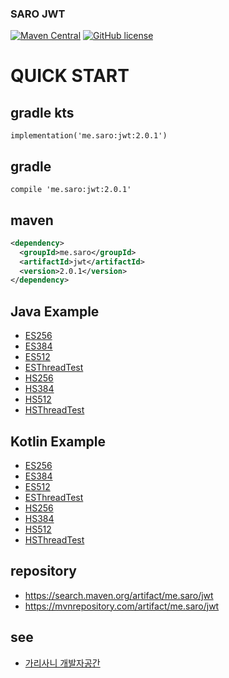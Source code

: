 ### SARO JWT
[![Maven Central](https://maven-badges.herokuapp.com/maven-central/me.saro/jwt/badge.svg)](https://maven-badges.herokuapp.com/maven-central/me.saro/jwt)
[![GitHub license](https://img.shields.io/github/license/saro-lab/jwt.svg)](https://github.com/saro-lab/jwt/blob/master/LICENSE)

# QUICK START

## gradle kts
```
implementation('me.saro:jwt:2.0.1')
```

## gradle
```
compile 'me.saro:jwt:2.0.1'
```

## maven
``` xml
<dependency>
  <groupId>me.saro</groupId>
  <artifactId>jwt</artifactId>
  <version>2.0.1</version>
</dependency>
```

## Java Example
- [ES256](https://github.com/saro-lab/jwt/blob/main/src/test/java/me/saro/jwt/java/alg/ES256.java)
- [ES384](https://github.com/saro-lab/jwt/blob/main/src/test/java/me/saro/jwt/java/alg/ES384.java)
- [ES512](https://github.com/saro-lab/jwt/blob/main/src/test/java/me/saro/jwt/java/alg/ES512.java)
- [ESThreadTest](https://github.com/saro-lab/jwt/blob/main/src/test/java/me/saro/jwt/java/alg/ESThreadTest.java)
- [HS256](https://github.com/saro-lab/jwt/blob/main/src/test/java/me/saro/jwt/java/alg/HS256.java)
- [HS384](https://github.com/saro-lab/jwt/blob/main/src/test/java/me/saro/jwt/java/alg/HS384.java)
- [HS512](https://github.com/saro-lab/jwt/blob/main/src/test/java/me/saro/jwt/java/alg/HS512.java)
- [HSThreadTest](https://github.com/saro-lab/jwt/blob/main/src/test/java/me/saro/jwt/java/alg/HSThreadTest.java)

## Kotlin Example
- [ES256](https://github.com/saro-lab/jwt/blob/main/src/test/kotlin/me/saro/jwt/kotlin/alg/ES256.kt)
- [ES384](https://github.com/saro-lab/jwt/blob/main/src/test/kotlin/me/saro/jwt/kotlin/alg/ES384.kt)
- [ES512](https://github.com/saro-lab/jwt/blob/main/src/test/kotlin/me/saro/jwt/kotlin/alg/ES512.kt)
- [ESThreadTest](https://github.com/saro-lab/jwt/blob/main/src/test/kotlin/me/saro/jwt/kotlin/alg/ESThreadTest.kt)
- [HS256](https://github.com/saro-lab/jwt/blob/main/src/test/kotlin/me/saro/jwt/kotlin/alg/HS256.kt)
- [HS384](https://github.com/saro-lab/jwt/blob/main/src/test/kotlin/me/saro/jwt/kotlin/alg/HS384.kt)
- [HS512](https://github.com/saro-lab/jwt/blob/main/src/test/kotlin/me/saro/jwt/kotlin/alg/HS512.kt)
- [HSThreadTest](https://github.com/saro-lab/jwt/blob/main/src/test/kotlin/me/saro/jwt/kotlin/alg/HSThreadTest.kt)


## repository
- https://search.maven.org/artifact/me.saro/jwt
- https://mvnrepository.com/artifact/me.saro/jwt

## see
- [가리사니 개발자공간](https://gs.saro.me)

